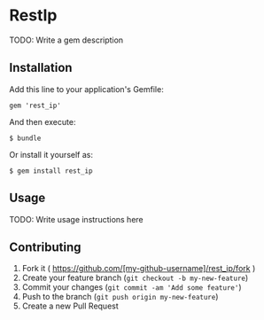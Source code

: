 # RestIp

TODO: Write a gem description

## Installation

Add this line to your application's Gemfile:

    gem 'rest_ip'

And then execute:

    $ bundle

Or install it yourself as:

    $ gem install rest_ip

## Usage

TODO: Write usage instructions here

## Contributing

1. Fork it ( https://github.com/[my-github-username]/rest_ip/fork )
2. Create your feature branch (`git checkout -b my-new-feature`)
3. Commit your changes (`git commit -am 'Add some feature'`)
4. Push to the branch (`git push origin my-new-feature`)
5. Create a new Pull Request
